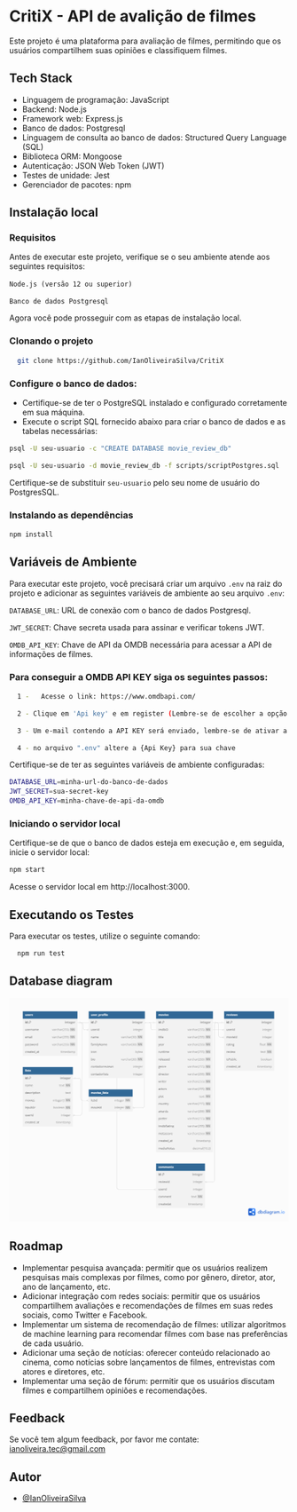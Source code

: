 # CritiX - API de avalição de filmes

Este projeto é uma plataforma para avaliação de filmes, permitindo que os usuários compartilhem suas opiniões e classifiquem filmes.
## Tech Stack
- Linguagem de programação: JavaScript
- Backend: Node.js
- Framework web: Express.js
- Banco de dados: Postgresql
- Linguagem de consulta ao banco de dados: Structured Query Language (SQL)
- Biblioteca ORM: Mongoose
- Autenticação: JSON Web Token (JWT)
- Testes de unidade: Jest
- Gerenciador de pacotes: npm





## Instalação local

### Requisitos
Antes de executar este projeto, verifique se o seu ambiente atende aos seguintes requisitos:

```Node.js (versão 12 ou superior)```

```Banco de dados Postgresql```

Agora você pode prosseguir com as etapas de instalação local.


### Clonando o projeto
```bash
  git clone https://github.com/IanOliveiraSilva/CritiX
```
### Configure o banco de dados:
- Certifique-se de ter o PostgreSQL instalado e configurado corretamente em sua máquina.
- Execute o script SQL fornecido abaixo para criar o banco de dados e as tabelas necessárias:
```bash
psql -U seu-usuario -c "CREATE DATABASE movie_review_db"
```
```bash
psql -U seu-usuario -d movie_review_db -f scripts/scriptPostgres.sql
```
Certifique-se de substituir `seu-usuario` pelo seu nome de usuário do PostgresSQL.

### Instalando as dependências
```bash
npm install
```

## Variáveis de Ambiente
Para executar este projeto, você precisará criar um arquivo `.env` na raiz do projeto e adicionar as seguintes variáveis de ambiente ao seu arquivo `.env`:

`DATABASE_URL`: URL de conexão com o banco de dados Postgresql.

`JWT_SECRET`: Chave secreta usada para assinar e verificar tokens JWT.

`OMDB_API_KEY`: Chave de API da OMDB necessária para acessar a API de informações de filmes.

### Para conseguir a OMDB API KEY siga os seguintes passos:

```bash
  1 -   Acesse o link: https://www.omdbapi.com/
```
```bash
  2 - Clique em 'Api key' e em register (Lembre-se de escolher a opção grátis)
```
```bash
  3 - Um e-mail contendo a API KEY será enviado, lembre-se de ativar a chave no proprio email.
```
```bash
  4 - no arquivo ".env" altere a {Api Key} para sua chave
```

Certifique-se de ter as seguintes variáveis de ambiente configuradas:
```bash
DATABASE_URL=minha-url-do-banco-de-dados
JWT_SECRET=sua-secret-key
OMDB_API_KEY=minha-chave-de-api-da-omdb
```


### Iniciando o servidor local
Certifique-se de que o banco de dados esteja em execução e, em seguida, inicie o servidor local:
```bash
npm start
```
Acesse o servidor local em http://localhost:3000.


## Executando os Testes

Para executar os testes, utilize o seguinte comando:
```bash
  npm run test
```

## Database diagram

![App Screenshot](databasediagram1.png)



## Roadmap
- Implementar pesquisa avançada: permitir que os usuários realizem pesquisas mais complexas por filmes, como por gênero, diretor, ator, ano de lançamento, etc.
- Adicionar integração com redes sociais: permitir que os usuários compartilhem avaliações e recomendações de filmes em suas redes sociais, como Twitter e Facebook.
- Implementar um sistema de recomendação de filmes: utilizar algoritmos de machine learning para recomendar filmes com base nas preferências de cada usuário.
- Adicionar uma seção de notícias: oferecer conteúdo relacionado ao cinema, como notícias sobre lançamentos de filmes, entrevistas com atores e diretores, etc.
- Implementar uma seção de fórum: permitir que os usuários discutam filmes e compartilhem opiniões e recomendações.



## Feedback

Se você tem algum feedback, por favor me contate: ianoliveira.tec@gmail.com


## Autor

- [@IanOliveiraSilva](https://github.com/IanOliveiraSilva)

